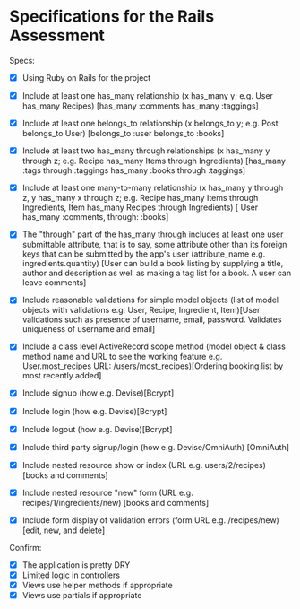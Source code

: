 # Specifications for the Rails Assessment

Specs:
- [x] Using Ruby on Rails for the project
  
- [x] Include at least one has_many relationship (x has_many y; e.g. User has_many Recipes) [has_many :comments has_many :taggings]
  
- [x] Include at least one belongs_to relationship (x belongs_to y; e.g. Post belongs_to User) [belongs_to :user belongs_to :books]
  
- [x] Include at least two has_many through relationships (x has_many y through z; e.g. Recipe has_many Items through Ingredients)    [has_many :tags through :taggings  has_many :books through :taggings]
  
- [x] Include at least one many-to-many relationship (x has_many y through z, y has_many x through z; e.g. Recipe has_many Items through Ingredients, Item has_many Recipes through Ingredients) [ User has_many :comments, through: :books]
  
- [x] The "through" part of the has_many through includes at least one user submittable attribute, that is to say, some attribute other than its foreign keys that can be submitted by the app's user (attribute_name e.g. ingredients.quantity) [User can build a book listing by supplying a title, author and description as well as making a tag list for a book. A user can leave comments]
  
- [x] Include reasonable validations for simple model objects (list of model objects with validations e.g. User, Recipe, Ingredient, Item)[User validations such as presence of username, email, password. Validates uniqueness of username and email]
  
- [x] Include a class level ActiveRecord scope method (model object & class method name and URL to see the working feature e.g. User.most_recipes URL: /users/most_recipes)[Ordering booking list by most recently added]
  
- [x] Include signup (how e.g. Devise)[Bcrypt]
- [x] Include login (how e.g. Devise)[Bcrypt]
- [x] Include logout (how e.g. Devise)[Bcrypt]
- [x] Include third party signup/login (how e.g. Devise/OmniAuth) [OmniAuth]
- [x] Include nested resource show or index (URL e.g. users/2/recipes) [books and comments]
  
- [x] Include nested resource "new" form (URL e.g. recipes/1/ingredients/new) [books and comments]
  
- [x] Include form display of validation errors (form URL e.g. /recipes/new) [edit, new, and delete]

Confirm:
- [x] The application is pretty DRY
- [x] Limited logic in controllers
- [x] Views use helper methods if appropriate
- [x] Views use partials if appropriate